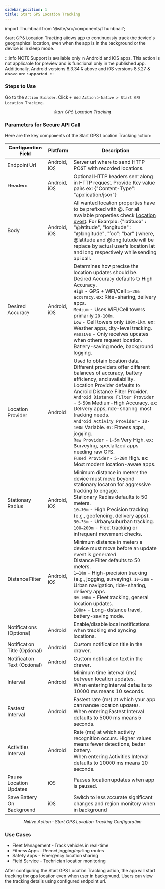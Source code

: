 ```yaml
---
sidebar_position: 1
title: Start GPS Location Tracking
---
```


import Thumbnail from '@site/src/components/Thumbnail';

Start GPS Location Tracking allows app to continuously track the device's geographical location, even when the app is in the background or the device is in sleep mode.

:::info NOTE
Support is available only in Android and iOS apps. This action is not applicable for preview and is functional only in the published app. Additionally, Android versions 8.3.34 & above and iOS versions 8.3.27 & above are supported.
:::

### Steps to Use 

 Go to the `Action Builder`. Click `+ Add Action` > `Native > Start GPS Location Tracking`.

<figure>
<Thumbnail src="/img/reference/actionflow-blocks/start-gps-location-tracking/start-gps-location-tracking.png" alt="Start GPS Location Tracking" />
<figcaption align='center'><i>Start GPS Location Tracking</i></figcaption>
</figure>



### Parameters for Secure API Call

Here are the key components of the Start GPS Location Tracking action:

| Configuration Field         | Platform | Description                                                                                                                                       |
|----------------------------|----------|---------------------------------------------------------------------------------------------------------------------------------------------------|
| Endpoint Url               | Android, iOS     | Server url where to send HTTP POST with recorded locations.                                                                                      |
| Headers                    | Android, iOS     | Optional HTTP headers sent along in HTTP request. Provide Key value pairs ex: {"Content-Type": "application/json"}                              |
| Body                       | Android, iOS     | All wanted location properties have to be prefixed with @. For all available properties check [Location event](https://haylltd.github.io/cordova-background-geolocation-plugin/events#location-event). For Example: {"latitude" : "@latitude", "longitude" : "@longitude", "foo": "bar" } where, @latitude and @longitutude will be replace by actual user’s location lat and long respectively while sending api call.                    |
| Desired Accuracy           | Android, iOS     | Determines how precise the location updates should be. <br />Desired Accuracy defaults to High Accuracy.<br /> `High` - GPS + WiFi/Cell `5-20m accuracy`. ex: Ride-sharing, delivery apps. <br />`Medium` - Uses WiFi/Cell towers primarily `20-100m`.<br /> `Low` - Cell towers only `100m-1km`. ex: Weather apps, city-level tracking.<br /> `Passive` - Only receives updates when others request location. Battery-saving mode, background logging.|
| Location Provider          | Android  | Used to obtain location data. Different providers offer different balances of accuracy, battery efficiency, and availability.<br /> Location Provider defaults to Android Distance Filter Provider.<br />  `Android Distance Filter Provider` - `5-50m` Medium-High Accuracy. ex: Delivery apps, ride-sharing, most tracking needs. <br /> `Android Activity Provider` - `10-100m` Variable. ex: Fitness apps, jogging.<br /> `Raw Provider` - `1-5m` Very High. ex: Surveying, specialized apps needing raw GPS. <br />`Fused Provider` - `5-20m` High. ex: Most modern location-aware apps.                  |
| Stationary Radius          | Android, iOS     | Minimum distance in meters the device must move beyond stationary location for aggressive tracking to engage.<br /> Stationary Radius defaults to 50 meters.<br /> `10–30m` - High Precision tracking (e.g., geofencing, delivery apps).<br />`30–75m` - Urban/suburban tracking.<br />`100–200m` - Fleet tracking or infrequent movement checks.                                  |
| Distance Filter            | Android, iOS     | Minimum distance in meters a device must move before an update event is generated.<br /> Distance Filter defaults to 50 meters. <br />`1–10m` - High-precision tracking (e.g., jogging, surveying). `10–30m` - Urban navigation, ride-sharing, delivery apps .<br />`30–100m` - Fleet tracking, general location updates.<br /> `100m+` - Long-distance travel, battery-saving mode.                                                               |
| Notifications (Optional)             | Android  | Enable/disable local notifications when tracking and syncing locations.                                                                          |
| Notification Title (Optional)        | Android  | Custom notification title in the drawer.                                                                                                         |
| Notification Text (Optional)         | Android  | Custom notification text in the drawer.                                                                                                          |
| Interval                   | Android  | Minimum time interval (ms) between location updates. <br /> When entering Interval defaults to 10000 ms means 10 seconds.                                                                                             |
| Fastest Interval           | Android  | Fastest rate (ms) at which your app can handle location updates. <br />When entering Fastest Interval defaults to 5000 ms means 5 seconds.                                                                                |
| Activities Interval        | Android  | Rate (ms) at which activity recognition occurs. Higher values means fewer detections, better battery. <br />When entering Activities Interval defaults to 10000 ms means 10 seconds.                                                |
| Pause Location Updates     | iOS      | Pauses location updates when app is paused.                                                                                                      |
| Save Battery On Background | iOS      | Switch to less accurate significant changes and region monitory when in background                                                     |


<figure>
<Thumbnail src="/img/reference/actionflow-blocks/start-gps-location-tracking/start-gps-config.png" alt="Start GPS Location Tracking Configuration" />
<figcaption align='center'><i>Native Action - Start GPS Location Tracking Configuration</i></figcaption>
</figure>


### Use Cases
 * Fleet Management - Track vehicles in real-time
 * Fitness Apps - Record jogging/cycling routes
 * Safety Apps - Emergency location sharing
 * Field Service - Technician location monitoring

After configuring the Start GPS Location Tracking action, the app will start tracking the gps location even when user in background. Users can
view the tracking details using configured endpoint url.
